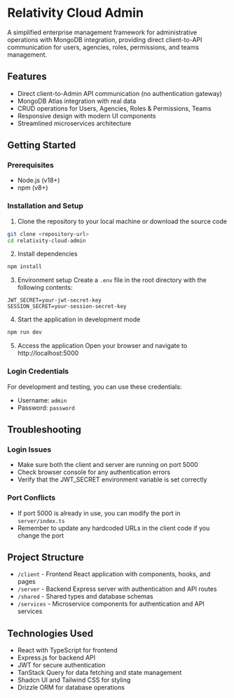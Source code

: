 # Relativity Cloud Admin

A simplified enterprise management framework for administrative operations with MongoDB integration, providing direct client-to-API communication for users, agencies, roles, permissions, and teams management.

## Features

- Direct client-to-Admin API communication (no authentication gateway)
- MongoDB Atlas integration with real data
- CRUD operations for Users, Agencies, Roles & Permissions, Teams
- Responsive design with modern UI components
- Streamlined microservices architecture

## Getting Started

### Prerequisites

- Node.js (v18+)
- npm (v8+)

### Installation and Setup

1. Clone the repository to your local machine or download the source code
```bash
git clone <repository-url>
cd relativity-cloud-admin
```

2. Install dependencies
```bash
npm install
```

3. Environment setup
Create a `.env` file in the root directory with the following contents:
```
JWT_SECRET=your-jwt-secret-key
SESSION_SECRET=your-session-secret-key
```

4. Start the application in development mode
```bash
npm run dev
```

5. Access the application
Open your browser and navigate to http://localhost:5000

### Login Credentials

For development and testing, you can use these credentials:
- Username: `admin`
- Password: `password`

## Troubleshooting

### Login Issues
- Make sure both the client and server are running on port 5000
- Check browser console for any authentication errors
- Verify that the JWT_SECRET environment variable is set correctly

### Port Conflicts
- If port 5000 is already in use, you can modify the port in `server/index.ts`
- Remember to update any hardcoded URLs in the client code if you change the port

## Project Structure

- `/client` - Frontend React application with components, hooks, and pages
- `/server` - Backend Express server with authentication and API routes
- `/shared` - Shared types and database schemas
- `/services` - Microservice components for authentication and API services

## Technologies Used

- React with TypeScript for frontend
- Express.js for backend API
- JWT for secure authentication
- TanStack Query for data fetching and state management
- Shadcn UI and Tailwind CSS for styling
- Drizzle ORM for database operations